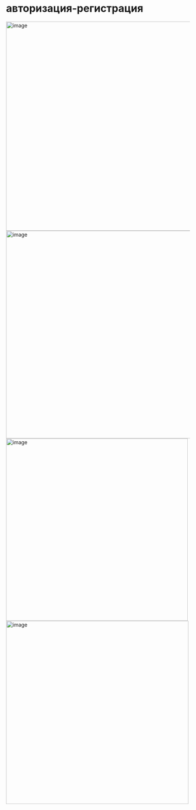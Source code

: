 # авторизация-регистрация

<img width="571" alt="image" src="https://github.com/Arh-Eli/project_3/assets/145199743/b095ab19-bb7a-408a-8c63-2c0de5f530c1">

<img width="567" alt="image" src="https://github.com/Arh-Eli/project_3/assets/145199743/65885be4-5db4-410d-8088-10defd0c4176">

<img width="498" alt="image" src="https://github.com/Arh-Eli/project_3/assets/145199743/a6ebdf02-e3b8-4051-9a90-724ad3e2ac7f">

<img width="500" alt="image" src="https://github.com/Arh-Eli/project_3/assets/145199743/3028a016-cc47-432c-8074-238bfb239b0f">
